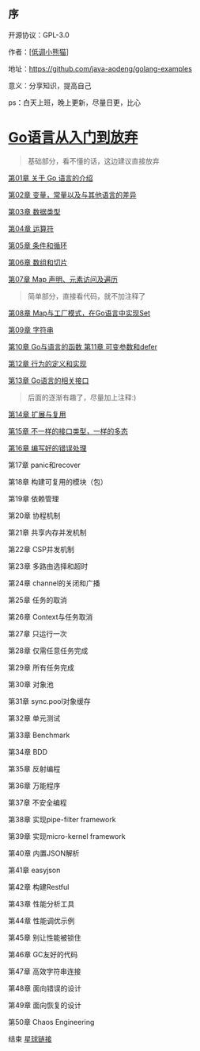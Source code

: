 ## 序
开源协议：GPL-3.0

作者：[<a href="https://github.com/java-aodeng">低调小熊猫</a>]

地址：https://github.com/java-aodeng/golang-examples

意义：分享知识，提高自己

ps：白天上班，晚上更新，尽量日更，比心

<h1><a href="https://github.com/java-aodeng/golang-examples">Go语言从入门到放弃</a></h1>

> 基础部分，看不懂的话，这边建议直接放弃

<a href="https://github.com/java-aodeng/golang-examples/blob/master/go-01/1.md">第01章 关于 Go 语言的介绍</a> 

<a href="https://github.com/java-aodeng/golang-examples/blob/master/go-02/1.md">第02章 变量，常量以及与其他语言的差异</a>

<a href="https://github.com/java-aodeng/golang-examples/blob/master/go-03/1.md">第03章 数据类型</a>

<a href="https://github.com/java-aodeng/golang-examples/blob/master/go-04/1.md">第04章 运算符</a>

<a href="https://github.com/java-aodeng/golang-examples/blob/master/go-05/1.md">第05章 条件和循环</a>

<a href="https://github.com/java-aodeng/golang-examples/blob/master/go-06/1.md">第06章 数组和切片</a>

<a href="https://github.com/java-aodeng/golang-examples/blob/master/go-07/1.md">第07章 Map 声明、元素访问及遍历</a> 

> 简单部分，直接看代码，就不加注释了

[第08章 Map与工厂模式，在Go语言中实现Set](https://github.com/java-aodeng/golang-examples/blob/master/go-08/map_ext_test.go) 

[第09章 字符串](https://github.com/java-aodeng/golang-examples/blob/master/go-09/string_test.go) 

[第10章 Go与语言的函数 第11章 可变参数和defer](https://github.com/java-aodeng/golang-examples/blob/master/go-10-11/func_test.go)

[第12章 行为的定义和实现](https://github.com/java-aodeng/golang-examples/blob/master/go-12/encap_test.go)

[第13章 Go语言的相关接口](https://github.com/java-aodeng/golang-examples/blob/master/go-13/interface_test.go)

> 后面的逐渐有趣了，尽量加上注释:)

[第14章 扩展与复用](https://github.com/java-aodeng/golang-examples/blob/master/go-14/extension_test.go) 

[第15章 不一样的接口类型，一样的多态](https://github.com/java-aodeng/golang-examples/blob/master/go-15/empty_interface_test.go) 

[第16章 编写好的错误处理](https://github.com/java-aodeng/golang-examples/blob/master/go-16/err_test.go) 

第17章 panic和recover 

第18章 构建可复用的模块（包）

第19章 依赖管理 

第20章 协程机制

第21章 共享内存并发机制 

第22章 CSP并发机制

第23章 多路由选择和超时

第24章 channel的关闭和广播 

第25章 任务的取消 

第26章 Context与任务取消

第27章 只运行一次

第28章 仅需任意任务完成 

第29章 所有任务完成 

第30章 对象池

第31章 sync.pool对象缓存

第32章 单元测试 

第33章 Benchmark

第34章 BDD 

第35章 反射编程

第36章 万能程序

第37章 不安全编程

第38章 实现pipe-filter framework

第39章 实现micro-kernel framework

第40章 内置JSON解析 

第41章 easyjson

第42章 构建Restful 

第43章 性能分析工具

第44章 性能调优示例

第45章 别让性能被锁住 

第46章 GC友好的代码

第47章 高效字符串连接

第48章 面向错误的设计 

第49章 面向恢复的设计

第50章 Chaos Engineering 

结束 <a href="https://t.zsxq.com/qvvzZb2">星球链接</a>
